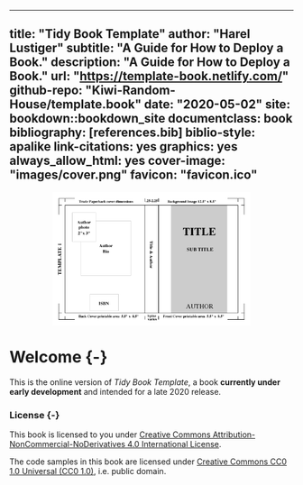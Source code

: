 
--- 
title: "Tidy Book Template"
author: "Harel Lustiger"
subtitle: "A Guide for How to Deploy a Book."
description: "A Guide for How to Deploy a Book."
url: "https://template-book.netlify.com/"
github-repo: "Kiwi-Random-House/template.book"
date: "2020-05-02"
site: bookdown::bookdown_site
documentclass: book
bibliography: [references.bib]
biblio-style: apalike
link-citations: yes
graphics: yes
always_allow_html: yes
cover-image: "images/cover.png"
favicon: "favicon.ico"
---

<!-- 
* [Springer Manuscript Guidelines](https://www.springer.com/cda/content/document/cda_downloaddocument/9010+Manuscript+Style+Guidelines.pdf?SGWID=0-0-45-1594878-p180441155)
* [Springer Key Style Points](https://www.springer.com/cda/content/document/cda_downloaddocument/Manuscript+Key+Style+Points?SGWID=0-0-45-1410203-p175157688) 
-->

 

<img src="images/cover.png" width="70%" style="display: block; margin: auto;" />

# Welcome {-}

This is the online version of _Tidy Book Template_, a book
**currently under early development** and intended for a late
2020 release.

### License {-}

This book is licensed to you under [Creative Commons
Attribution-NonCommercial-NoDerivatives 4.0 International
License](http://creativecommons.org/licenses/by-nc-nd/4.0/).

The code samples in this book are licensed under [Creative Commons CC0 1.0
Universal (CC0 1.0)](https://creativecommons.org/publicdomain/zero/1.0/), i.e.
public domain.



